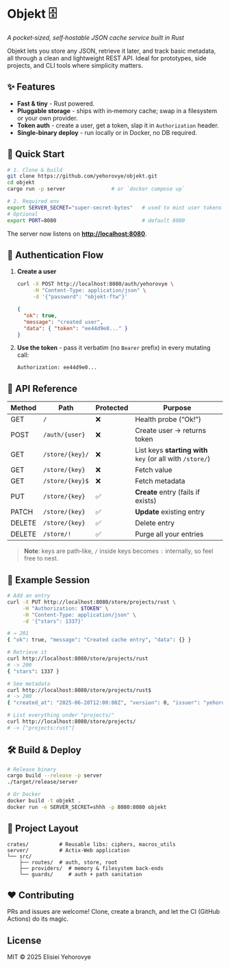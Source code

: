 # Objekt 🗄️

*A pocket‑sized, self‑hostable JSON cache service built in Rust*

Objekt lets you store any JSON, retrieve it later, and track basic metadata, all through a clean and lightweight REST API. Ideal for prototypes, side projects, and CLI tools where simplicity matters.

## ✨ Features

* **Fast & tiny** - Rust powered.
* **Pluggable storage** - ships with in‑memory cache; swap in a filesystem or your own provider.
* **Token auth** - create a user, get a token, slap it in `Authorization` header.
* **Single‑binary deploy** - run locally or in Docker, no DB required.

## 🚀 Quick Start

```bash
# 1. Clone & build
git clone https://github.com/yehorovye/objekt.git
cd objekt
cargo run -p server               # or `docker compose up`

# 2. Required env
export SERVER_SECRET="super‑secret‑bytes"   # used to mint user tokens
# Optional
export PORT=8080                            # default 8080
```

The server now listens on **[http://localhost:8080](http://localhost:8080)**.

## 🔑 Authentication Flow

1. **Create a user**

   ```bash
   curl -X POST http://localhost:8080/auth/yehorovye \
        -H "Content-Type: application/json" \
        -d '{"password": "objekt-ftw"}'
   ```

   ```json
   {
     "ok": true,
     "message": "created user",
     "data": { "token": "ee44d9e0..." }
   }
   ```

2. **Use the token** - pass it verbatim (no `Bearer` prefix) in every mutating call:

   ```
   Authorization: ee44d9e0...
   ```

## 📡 API Reference

| Method | Path            | Protected | Purpose                                                |
| ------ | --------------- | ----- | ---------------------------------------------------------  |
| GET    | `/`             | ❌     | Health probe (“Ok!”)                                      |
| POST   | `/auth/{user}`  | ❌     | Create user → returns token                               |
| GET    | `/store/{key}/` | ❌     | List keys **starting with** `key` (or all with `/store/`) |
| GET    | `/store/{key}`  | ❌     | Fetch value                                               |
| GET    | `/store/{key}$` | ❌     | Fetch metadata                                            |
| PUT    | `/store/{key}`  | ✅     | **Create** entry (fails if exists)                        |
| PATCH  | `/store/{key}`  | ✅     | **Update** existing entry                                 |
| DELETE | `/store/{key}`  | ✅     | Delete entry                                              |
| DELETE | `/store/!`      | ✅     | Purge all your entries                                    |

> **Note**: keys are path‑like, `/` inside keys becomes `:` internally, so feel free to nest.

## 📝 Example Session

```bash
# Add an entry
curl -X PUT http://localhost:8080/store/projects/rust \
     -H "Authorization: $TOKEN" \
     -H "Content-Type: application/json" \
     -d '{"stars": 1337}'

# → 201
{ "ok": true, "message": "Created cache entry", "data": {} }

# Retrieve it
curl http://localhost:8080/store/projects/rust
# -> 200
{ "stars": 1337 }

# See metadata
curl http://localhost:8080/store/projects/rust$
# -> 200
{ "created_at": "2025-06-20T12:00:00Z", "version": 0, "issuer": "yehorovye" }

# List everything under "projects/"
curl http://localhost:8080/store/projects/
# -> ["projects:rust"]
```

## 🛠️ Build & Deploy

```bash
# Release binary
cargo build --release -p server
./target/release/server

# Or Docker
docker build -t objekt .
docker run -e SERVER_SECRET=shhh -p 8080:8080 objekt
```

## 📂 Project Layout

```
crates/          # Reusable libs: ciphers, macros_utils
server/          # Actix‑Web application
└── src/
    ├── routes/  # auth, store, root
    ├── providers/  # memory & filesystem back‑ends
    └── guards/     # auth + path sanitation
```

## ❤️ Contributing

PRs and issues are welcome! Clone, create a branch, and let the CI (GitHub Actions) do its magic.

## License

MIT © 2025 Elisiei Yehorovye
